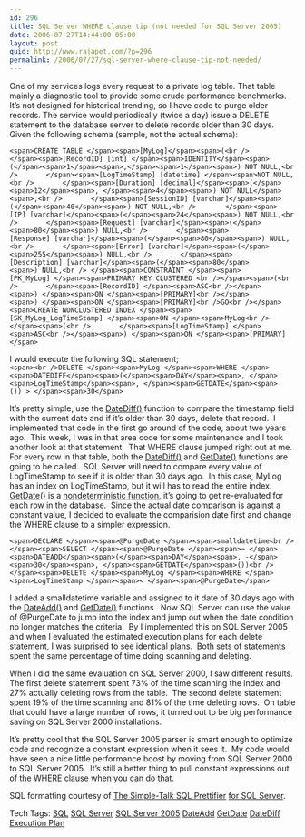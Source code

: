 ```yaml
---
id: 296
title: SQL Server WHERE clause tip (not needed for SQL Server 2005)
date: 2006-07-27T14:44:00-05:00
layout: post
guid: http://www.rajapet.com/?p=296
permalink: /2006/07/27/sql-server-where-clause-tip-not-needed/
---
```

One of my services logs every request to a private log table. That table mainly a diagnostic tool to provide some crude performance benchmarks. It&#8217;s not designed for historical trending, so I have code to purge older records. The service would periodically (twice a day) issue a DELETE statement to the database server to delete records older than 30 days.  Given the following schema (sample, not the actual schema):

`<span>CREATE TABLE </span><span>[MyLog]</span><span>(<br />       </span><span>[RecordID] [int] </span><span>IDENTITY</span><span>(</span><span>1</span><span>,</span><span>1</span><span>) NOT NULL,<br />       </span><span>[LogTimeStamp] [datetime] </span><span>NOT NULL,<br />       </span><span>[Duration] [decimal]</span><span>(</span><span>12</span><span>, </span><span>4</span><span>) NOT NULL</span><span>,<br />       </span><span>[SessionID] [varchar]</span><span>(</span><span>40</span><span>) NOT NULL,<br />       </span><span>[IP] [varchar]</span><span>(</span><span>24</span><span>) NOT NULL,<br />       </span><span>[Request] [varchar]</span><span>(</span><span>80</span><span>) NULL,<br />       </span><span>[Response] [varchar]</span><span>(</span><span>80</span><span>) NULL,<br />       </span><span>[Error] [varchar]</span><span>(</span><span>255</span><span>) NULL,<br />       </span><span>[Description] [varchar]</span><span>(</span><span>80</span><span>) NULL,<br /> </span><span>CONSTRAINT </span><span>[PK_MyLog] </span><span>PRIMARY KEY CLUSTERED <br /></span><span>(<br />       </span><span>[RecordID] </span><span>ASC<br /></span><span>) </span><span>ON </span><span>[PRIMARY]<br /></span><span>) </span><span>ON </span><span>[PRIMARY]<br />GO<br /></span><span>CREATE NONCLUSTERED INDEX </span><span>[SK_MyLog_LogTimeStamp] </span><span>ON </span><span>MyLog<br /></span><span>(<br />       </span><span>[LogTimeStamp] </span><span>ASC<br /></span><span>) </span><span>ON </span><span>[PRIMARY]</span>`

I would execute the following SQL statement;  
`<span><br />DELETE </span><span>MyLog </span><span>WHERE </span><span>DATEDIFF</span><span>(</span><span>DAY</span><span>, </span><span>LogTimeStamp</span><span>, </span><span>GETDATE</span><span>()) > </span><span>30</span>`

It&#8217;s pretty simple, use the [DateDiff()](http://msdn.microsoft.com/library/default.asp?url=/library/en-us/tsqlref/ts_da-db_5vxi.asp) function to compare the timestamp field with the current date and if it&#8217;s older than 30 days, delete that record.  I implemented that code in the first go around of the code, about two years ago.  This week, I was in that area code for some maintenance and I took another look at that statement.  That WHERE clause jumped right out at me.  For every row in that table, both the [DateDiff()](http://msdn.microsoft.com/library/default.asp?url=/library/en-us/tsqlref/ts_da-db_5vxi.asp) and [GetDate()](http://msdn.microsoft.com/library/default.asp?url=/library/en-us/tsqlref/ts_ga-gz_4z51.asp) functions are going to be called.  SQL Server will need to compare every value of LogTimeStamp to see if it is older than 30 days ago.  In this case, MyLog has an index on LogTimeStamp, but it will has to read the entire index.   [GetDate()](http://msdn.microsoft.com/library/default.asp?url=/library/en-us/tsqlref/ts_ga-gz_4z51.asp) is a [nondeterministic function](http://msdn.microsoft.com/library/default.asp?url=/library/en-us/createdb/cm_8_des_08_95v7.asp), it&#8217;s going to get re-evaluated for each row in the database.  Since the actual date comparison is against a constant value, I decided to evaluate the comparision date first and change the WHERE clause to a simpler expression.

`<span>DECLARE </span><span>@PurgeDate </span><span>smalldatetime<br /></span><span>SELECT </span><span>@PurgeDate </span><span>= </span><span>DATEADD</span><span>(</span><span>DAY</span><span>, -</span><span>30</span><span>, </span><span>GETDATE</span><span>())<br /></span><span>DELETE </span><span>MyLog </span><span>WHERE </span><span>LogTimeStamp </span><span>< </span><span>@PurgeDate</span>`

I added a smalldatetime variable and assigned to it date of 30 days ago with the [DateAdd()](http://msdn.microsoft.com/library/default.asp?url=/library/en-us/tsqlref/ts_da-db_3vtw.asp) and [GetDate()](http://msdn.microsoft.com/library/default.asp?url=/library/en-us/tsqlref/ts_ga-gz_4z51.asp) functions.  Now SQL Server can use the value of @PurgeDate to jump into the index and jump out when the date condition no longer matches the criteria.  By I implemented this on SQL Server 2005 and when I evaluated the estimated execution plans for each delete statement, I was surprised to see identical plans.  Both sets of statements spent the same percentage of time doing scanning and deleting. 

When I did the same evaluation on SQL Server 2000, I saw different results.  The first delete statement spent 73% of the time scanning the index and 27% actually deleting rows from the table.  The second delete statement spent 19% of the time scanning and 81% of the time deleting rows.  On table that could have a large number of rows, it turned out to be big performance saving on SQL Server 2000 installations.

It&#8217;s pretty cool that the SQL Server 2005 parser is smart enough to optimize code and recognize a constant expression when it sees it.  My code would have seen a nice little performance boost by moving from SQL Server 2000 to SQL Server 2005.  It&#8217;s still a better thing to pull constant expressions out of the WHERE clause when you can do that.

SQL formatting courtesy of [<span>The Simple-Talk SQL Prettifier</span>](http://www.simple-talk.com/prettifier/Default.aspx) <span><a href="http://www.simple-talk.com/prettifier/Default.aspx">for SQL Server</a>.</span>

<div>
  Tech Tags: <a href="http://technorati.com/tag/SQL" rel="tag">SQL</a> <a href="http://technorati.com/tag/SQL+Server" rel="tag">SQL Server</a> <a href="http://technorati.com/tag/SQL+Server+2005" rel="tag">SQL Server 2005</a> <a href="http://technorati.com/tag/DateAdd" rel="tag">DateAdd</a> <a href="http://technorati.com/tag/GetDate" rel="tag">GetDate</a> <a href="http://technorati.com/tag/DateDiff" rel="tag">DateDiff</a> <a href="http://technorati.com/tag/Execution+Plan" rel="tag">Execution Plan</a>
</div>